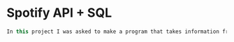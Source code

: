 # Spotify API + SQL
```java
In this project I was asked to make a program that takes information from Spotify's API and store them into a SQLite database.
```


